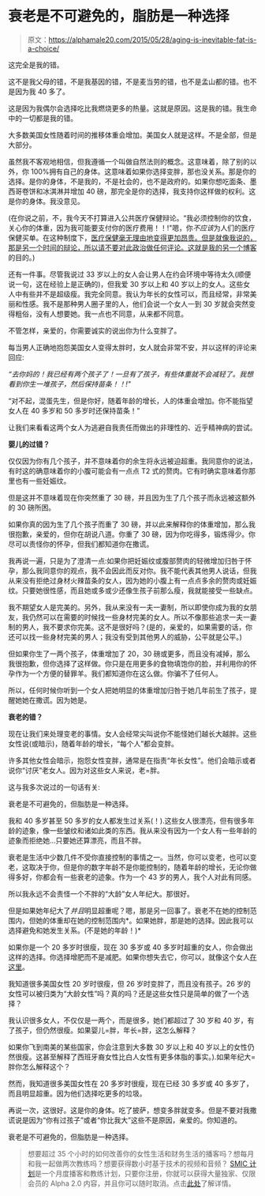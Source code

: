 # 衰老是不可避免的，脂肪是一种选择

> 原文：<https://alphamale20.com/2015/05/28/aging-is-inevitable-fat-is-a-choice/>

这完全是我的错。

这不是我父母的错，不是我基因的错，不是麦当劳的错，也不是孟山都的错。也不是因为我 40 多了。

这是因为我偶尔会选择吃比我燃烧更多的热量。这就是原因。这是我的错。我生命中的一切都是我的错。

大多数美国女性随着时间的推移体重会增加。美国女人就是这样。不是全部，但是大部分。

虽然我不客观地相信，但我遵循一个叫做自然法则的概念。这意味着，除了别的以外，你 100%拥有自己的身体。这意味着如果你选择变胖，那也没关系。那是你的选择。是你的身体，不是我的，不是社会的，也不是政府的。如果你想吃面条、墨西哥卷饼和冰淇淋并增加 40 磅，那完全是你的选择，我支持你这样做的权利。这是你的身体。我没意见。

(在你说之前，不，我今天不打算进入公共医疗保健辩论。“我必须控制你的饮食，关心你的体重，因为我可能要支付你的医疗费用！！!"嗯，你*不应该*为人们的医疗保健买单。在这种制度下，[医疗保健毫无理由地变得更加昂贵。但是就像我说的，那是另一个时间的辩论，所以请不要对此政治做任何评论。这就是我的另一个博客](http://calebjonesblog.com/american-healthcare-designed-expensive/)的目的。)

还有一件事。尽管我说过 33 岁以上的女人会让男人在约会环境中等待太久(顺便说一句，这在经验上是正确的)，但我爱 30 岁以上和 40 岁以上的女人。这些女人中有些并不是超级瘦。我完全同意。我认为年长的女性可以，而且经常，非常美丽和性感。我不是那种男人圈子里的人，他们会说一个女人一到 30 岁就会突然变得粗俗，没有人想要她。我一点也不同意，从来都不同意。

不管怎样，亲爱的，你需要诚实的说出你为什么变胖了。

每当男人正确地抱怨美国女人变得太胖时，女人就会非常不安，并以这样的评论来回应:

*“去你妈的！我已经有两个孩子了！一旦有了孩子，有些体重就不会减轻了。我想看到你生一堆孩子，然后保持苗条！！!"*

“对不起，混蛋先生，但是你好，随着年龄的增长，人的体重会增加。你不能指望女人在 40 多岁和 50 多岁时还保持苗条！”

让我们来看看这两个女人为逃避自我责任而做出的非理性的、近乎精神病的尝试。

**婴儿的过错？**

仅仅因为你有几个孩子，并不意味着你的余生将永远被迫超重。我同意你的说法，有时这的确意味着你的小腹可能会有一点点 T2 式的赘肉。它有时确实意味着你那里也有一些妊娠纹。

但是这并不意味着现在你突然重了 30 磅，并且因为生了几个孩子而永远被这额外的 30 磅所困。

如果你真的因为生了几个孩子而重了 30 磅，并以此来解释你的体重增加，那么我很抱歉，亲爱的，但你在胡说八道。你重了 30 磅，因为你吃得多，锻炼得少。你尽可以责怪你的怀孕，但我们都知道你在撒谎。

我再说一遍，只是为了澄清一点:如果你把妊娠纹或腹部赘肉的轻微增加归咎于怀孕，那么我同意你的观点，我不会因此而反对你。我不能代表其他男人说话，但我从来没有拒绝过身材火辣苗条的女人，因为她的小腹上有一点点多余的赘肉或妊娠纹。只要她很性感，而且她或多或少还像生孩子前那么瘦，我就能接受一些缺点。

我不期望女人是完美的。另外，我从来没有一夫一妻制，所以即使你成为我的女朋友，我仍然可以在需要的时候找一些身材完美的女人。所以不像那些追求一夫一妻制的男人，我不要求你完美。这不是很好吗？(是的，亲爱的，如果需要的话，你还可以找一些身材完美的男人；我没有受到其他男人的威胁，公平就是公平。)

但如果你生了一两个孩子，体重增加了 20，30 磅或更多，而且没有减掉，那么我很抱歉，但你选择了这样做。你只是在用更多的食物填饱你的脸，并利用你的怀孕作为一个方便的替罪羊。我们都知道你在这么做。你骗不了任何人。

所以，任何时候你听到一个女人把她明显的体重增加归咎于她几年前生了孩子，提醒她她在撒谎。因为她是。

**衰老的错？**

现在让我们来处理变老的事情。女人会经常尖叫说你不能怪她们越长大越胖。这些女性说(或暗示)，随着年龄的增长，“每个人”都会变胖。

许多其他女性会暗示，抱怨女性变胖，通常是在指责“年长女性”。他们会暗示或者说你“讨厌”老女人。因为对这些女人来说，老=胖。

这与我多次说过的一句话有关:

衰老是不可避免的，但脂肪是一种选择。

我和 40 多岁甚至 50 多岁的女人都发生过关系(！).这些女人很漂亮，但有很多年龄的迹象，像一些皱纹和诸如此类的东西。我从来没有因为一个女人有一些年龄的迹象而拒绝她...只要她还算漂亮，而且不胖。

衰老是生活中少数几件不受你直接控制的事情之一。当然，你可以变老，也可以变老，这取决于你，但是你的数字年龄不是你能控制的，随着年龄的增长，无论你做得多好，你都会有一些衰老的迹象。作为一个 43 岁的男人，我个人对此有同感。

所以我永远不会责怪一个不胖的“大龄”女人年纪大。那很好。

但是如果她年纪大了*并且*明显超重呢？嗯，那是另一回事了。衰老不在她的控制范围内，但她的体重却在她的控制范围内*。如果她胖，那是她的选择。因此我可以选择避免和她发生关系。(不是她的年龄！)*

如果你是一个 20 多岁时很瘦，现在 30 多岁或 40 多岁时超重的女人，你会做出这样的选择。你选择增肥而不是减肥。如果你想失去它，你可以，就像这个女人[在这里](https://blackdragonblog.com/2014/08/21/women-dont-lose-weight/)。

我知道很多美国女性 20 岁时很瘦，但 26 岁时变胖了，而且没有孩子。26 岁的女性可以被归类为“大龄女性”吗？真的吗？还是这些女性只是简单的做了一个选择？

我认识很多女人，不仅仅是一两个，而是很多，她们都超过了 30 岁和 40 岁，有了孩子，但仍然很瘦。如果婴儿=胖，年长=胖，这怎么解释？

如果你飞到南美的某些国家，你会注意到大多数 30 岁以上和 40 岁以上的女性仍然很瘦。这甚至解释了西班牙裔女性比白人女性有更多体脂的事实。).如果年纪大=胖你怎么解释这个？

然而，我知道很多美国女性在 20 多岁时很瘦，现在已经 30 多岁或 40 多岁了，而且明显超重。因为他们选择吃更多的垃圾。

再说一次，这很好。这是你的身体。吃了披萨，想变多胖就变多。但是不要对我撒谎说是因为“你有过孩子”或者“你比我大”这些不是原因，亲爱的。你知道的。

衰老是不可避免的，但脂肪是一种选择。

> 想要超过 35 个小时的如何改善你的女性生活和财务生活的播客吗？想每月和我一起做两次教练吗？想要获得数小时基于技术的视频和音频？ [SMIC 计划](https://alphamale20.kartra.com/page/vIL17)是一个月度播客和教练计划，只要你注册，你就可以获得大量独家、仅限会员的 Alpha 2.0 内容，并且你可以随时取消。点击[此处](https://alphamale20.kartra.com/page/vIL17)了解详情。